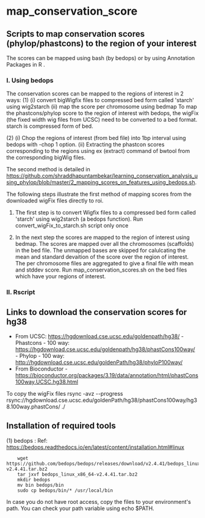# map_conservation_score

## Scripts to map conservation scores (phylop/phastcons) to the region of your interest

The scores can be mapped using bash (by bedops) or by using Annotation Packages in R .


### I. Using bedops

The conservation scores can be mapped to the regions of interest in 2 ways:
(1) (i) convert bigWigfix files to compressed bed form called 'starch' using wig2starch
    (ii) map the score per chromosome using bedmap 
To map the phastcons/phylop score to the region of interest with bedops, the wigFix (the fixed width wig files from UCSC) need to be converted to a bed format. starch is compressed form of bed.
    
(2) (i) Chop the regions of interest (from bed file) into 1bp interval using bedops with -chop 1 option. 
    (ii) Extracting the phastcon scores corresponding to the regions using ex (extract) command of bwtool from the corresponding bigWig files.

The second method is detailed in https://github.com/shraddhapuntambekar/learning_conservation_analysis_using_phylop/blob/master/2_mapping_scores_on_features_using_bedops.sh.

The following steps illustrate the first method of mapping scores from the downloaded wigFix files directly to roi. 
1. The first step is to convert Wigfix files to a compressed bed form called 'starch' using wig2starch (a bedops function).
		Run convert_wigFix_to_starch.sh script only once

2. In the next step the scores are mapped to the region of interest using bedmap. The scores are mapped over all the chromosomes (scaffolds) in the bed file. The unmapped bases are skipped for calulcating the mean and standard devaition of the score over the region of interest. The per chromosome files are aggregated to give a final file with mean and stddev score.
		Run map_conservation_scores.sh on the bed files which have your regions of interest.
    

### II. Rscript



## Links to download the conservation scores for hg38 

- From UCSC: https://hgdownload.cse.ucsc.edu/goldenpath/hg38/
		- Phastcons - 100 way: https://hgdownload.cse.ucsc.edu/goldenpath/hg38/phastCons100way/
		- Phylop - 100 way:    http://hgdownload.cse.ucsc.edu/goldenPath/hg38/phyloP100way/
- From Bioconductor
		- https://bioconductor.org/packages/3.19/data/annotation/html/phastCons100way.UCSC.hg38.html


To copy the wigFix files
rsync -avz --progress rsync://hgdownload.cse.ucsc.edu/goldenPath/hg38/phastCons100way/hg38.100way.phastCons/ ./		
		
## Installation of required tools

(1) bedops : Ref: https://bedops.readthedocs.io/en/latest/content/installation.html#linux

		wget https://github.com/bedops/bedops/releases/download/v2.4.41/bedops_linux_x86_64-v2.4.41.tar.bz2
		tar jxvf bedops_linux_x86_64-v2.4.41.tar.bz2	
		mkdir bedops
		mv bin bedops/bin
		sudo cp bedops/bin/* /usr/local/bin

In case you do not have root access, copy the files to your environment's path. 
You can check your path variable using echo $PATH.

		
